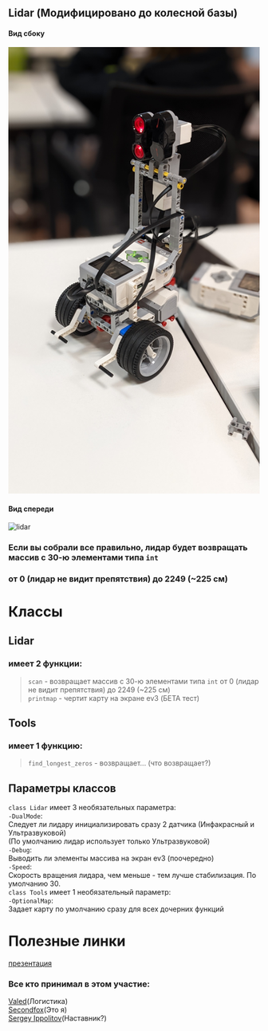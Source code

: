 ## Lidar (Модифицировано до колесной базы)
#### Вид сбоку

![lidar](https://github.com/PersifoX/lidar/blob/main/accb443b-1708-4169-b9df-2b96852cc43a.jfif)

#### Вид спереди

![lidar](https://drive.google.com/file/d/1ZFobRuzp5E70ObsOIvftHbtQ8LKzM_KX/view?usp=sharing)

### Если вы собрали все правильно, лидар будет возвращать массив с 30-ю элементами типа <code>int</code>
### от 0 (лидар не видит препятствия) до 2249 (~225 см) <br>

Классы
======

## Lidar
### имеет 2 функции:
> <code>scan</code> - возвращает массив с 30-ю элементами типа <code>int</code> от 0 (лидар не видит препятствия) до 2249 (~225 см) <br>
> <code>printmap</code> - чертит карту на экране ev3 (БЕТА тест)

## Tools
### имеет 1 функцию:
> <code>find_longest_zeros</code> - возвращает... (что возвращает?)

Параметры классов
-----------------

<code>class Lidar</code> имеет 3 необязательных параметра:<br>
    <code>-DualMode</code>:<br>
        Следует ли лидару инициализировать сразу 2 датчика (Инфакрасный и Ультразвуковой)<br>
        (По умолчанию лидар использует только Ультразвуковой)<br>
    <code>-Debug</code>:<br>
        Выводить ли элементы массива на экран ev3 (поочередно)<br>
    <code>-Speed</code>:<br>
        Скорость вращения лидара, чем меньше - тем лучше стабилизация. По умолчанию 30.<br>
<code>class Tools</code> имеет 1 необязательный параметр:<br>
    <code>-OptionalMap</code>:<br>
        Задает карту по умолчанию сразу для всех дочерних функций<br>
     
     
Полезные линки
==============
[презентация](#)

### Все кто принимал в этом участие:
[Valed](#)(Логистика)<br>
[Secondfox](https://persifox.space/)(Это я)<br>
[Sergey Ippolitov](https://github.com/i-sergh)(Наставник?)
